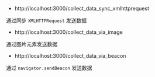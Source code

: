 - http://localhost:3000/collect_data_sync_xmlhttprequest

通过同步 `XMLHTTPRequest` 发送数据

- http://localhost:3000/collect_data_via_image

通过图片元素发送数据

- http://localhost:3000/collect_data_via_beacon

通过 `navigator.sendBeacon` 发送数据
